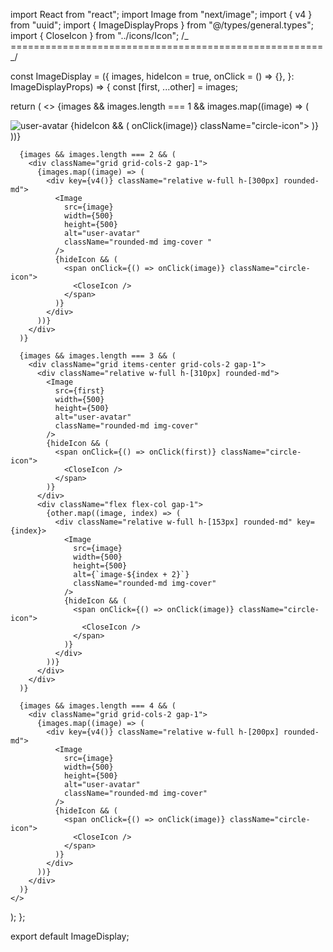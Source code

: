 import React from "react";
import Image from "next/image";
import { v4 } from "uuid";
import { ImageDisplayProps } from "@/types/general.types";
import { CloseIcon } from "../icons/Icon";
/_ ====================================================== _/

const ImageDisplay = ({
images,
hideIcon = true,
onClick = () => {},
}: ImageDisplayProps) => {
const [first, ...other] = images;

return (
<>
{images &&
images.length === 1 &&
images.map((image) => (
<div
            key={v4()}
            className="relative w-full h-full min-h-[320px] rounded-md"
          >
<Image
              src={image}
              width={500}
              height={500}
              alt="user-avatar"
              className="rounded-md img-cover"
            />
{hideIcon && (
<span onClick={() => onClick(image)} className="circle-icon">
<CloseIcon />
</span>
)}
</div>
))}

      {images && images.length === 2 && (
        <div className="grid grid-cols-2 gap-1">
          {images.map((image) => (
            <div key={v4()} className="relative w-full h-[300px] rounded-md">
              <Image
                src={image}
                width={500}
                height={500}
                alt="user-avatar"
                className="rounded-md img-cover "
              />
              {hideIcon && (
                <span onClick={() => onClick(image)} className="circle-icon">
                  <CloseIcon />
                </span>
              )}
            </div>
          ))}
        </div>
      )}

      {images && images.length === 3 && (
        <div className="grid items-center grid-cols-2 gap-1">
          <div className="relative w-full h-[310px] rounded-md">
            <Image
              src={first}
              width={500}
              height={500}
              alt="user-avatar"
              className="rounded-md img-cover"
            />
            {hideIcon && (
              <span onClick={() => onClick(first)} className="circle-icon">
                <CloseIcon />
              </span>
            )}
          </div>
          <div className="flex flex-col gap-1">
            {other.map((image, index) => (
              <div className="relative w-full h-[153px] rounded-md" key={index}>
                <Image
                  src={image}
                  width={500}
                  height={500}
                  alt={`image-${index + 2}`}
                  className="rounded-md img-cover"
                />
                {hideIcon && (
                  <span onClick={() => onClick(image)} className="circle-icon">
                    <CloseIcon />
                  </span>
                )}
              </div>
            ))}
          </div>
        </div>
      )}

      {images && images.length === 4 && (
        <div className="grid grid-cols-2 gap-1">
          {images.map((image) => (
            <div key={v4()} className="relative w-full h-[200px] rounded-md">
              <Image
                src={image}
                width={500}
                height={500}
                alt="user-avatar"
                className="rounded-md img-cover"
              />
              {hideIcon && (
                <span onClick={() => onClick(image)} className="circle-icon">
                  <CloseIcon />
                </span>
              )}
            </div>
          ))}
        </div>
      )}
    </>

);
};

export default ImageDisplay;
